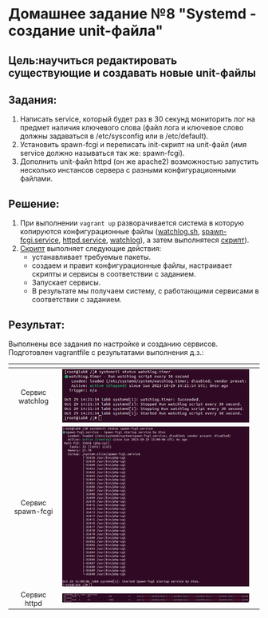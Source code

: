 # Домашнее задание №8 "Systemd - создание unit-файла"

## Цель:научиться редактировать существующие и создавать новые unit-файлы

## Задания:
1. Написать service, который будет раз в 30 секунд мониторить лог на предмет наличия ключевого слова (файл лога и ключевое слово должны задаваться в /etc/sysconfig или в /etc/default).
1. Установить spawn-fcgi и переписать init-скрипт на unit-файл (имя service должно называться так же: spawn-fcgi).
1. Дополнить unit-файл httpd (он же apache2) возможностью запустить несколько инстансов сервера с разными конфигурационными файлами.

## Решение:
1. При выполнении `vagrant up` разворачивается система в которую копируются конфигурационные файлы ([watchlog.sh](./watchlog.sh), [spawn-fcgi.service](./spawn-fcgi.service), [httpd.service](./httpd.service), [watchlog](./watchlog/)), а затем выполнятеся [скрипт](./script.sh)).
1. [Скрипт](./script.sh) выполняет следующие действия:
    - устанавливает требуемые пакеты.
    - создаем и правит конфигурационные файлы, настраивает скрипты и сервисы в соответствии с заданием.
    - Запускает сервисы.
    - В результате мы получаем систему, с работающими сервисами в соответствии с заданием.

## Результат:
Выполнены все задания по настройке и созданию сервисов. Подготовлен vagrantfile c результатами выполнения д.з.:

| <!-- -->      | <!-- -->        | <!-- -->      |
|:-------------:|:---------------:|:-------------:|
|Сервис watchlog |![./result/lab8_watchlog_result_2.png](./result/lab8_watchlog_result_2.png)|
|Сервис spawn-fcgi |![./result/lab8_fcgi_result.png](./result/lab8_fcgi_result.png)|
|Сервис httpd |![./result/lab8-httpd.png](./result/lab8-httpd.png)|
